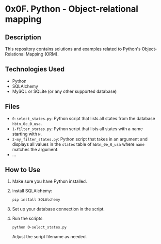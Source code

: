 # 0x0F. Python - Object-relational mapping

## Description

This repository contains solutions and examples related to Python's Object-Relational Mapping (ORM).

## Technologies Used

- Python
- SQLAlchemy
- MySQL or SQLite (or any other supported database)

## Files

- `0-select_states.py`: Python script that lists all states from the database `hbtn_0e_0_usa`.
- `1-filter_states.py`: Python script that lists all states with a name starting with `N`.
- `2-my_filter_states.py`: Python script that takes in an argument and displays all values in the `states` table of `hbtn_0e_0_usa` where `name` matches the argument.
- ...

## How to Use

1. Make sure you have Python installed.
2. Install SQLAlchemy:

    ```bash
    pip install SQLAlchemy
    ```

3. Set up your database connection in the script.
4. Run the scripts:

    ```bash
    python 0-select_states.py
    ```

    Adjust the script filename as needed.



